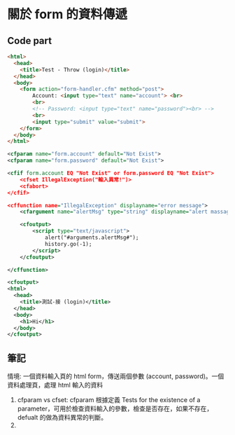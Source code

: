 # 關於 form 的資料傳遞

## Code part

```html
<html>
  <head>
    <title>Test - Throw (login)</title>
  </head>
  <body>
    <form action="form-handler.cfm" method="post">
        Account: <input type="text" name="account"> <br>
        <br>
        <!-- Password: <input type="text" name="password"><br> -->
        <br>
        <input type="submit" value="submit">
    </form>
  </body>
</html>
```

```xml
<cfparam name="form.account" default="Not Exist">
<cfparam name="form.password" default="Not Exist">

<cfif form.account EQ "Not Exist" or form.password EQ "Not Exist">
    <cfset IllegalException("輸入異常!")>
    <cfabort>
</cfif>

<cffunction name="IllegalException" displayname="error message">
    <cfargument name="alertMsg" type="string" displayname="alert massage">

    <cfoutput>
        <script type="text/javascript">
            alert("#arguments.alertMsg#");
            history.go(-1);
        </script>
    </cfoutput>

</cffunction>

<cfoutput>
<html>
  <head>
    <title>測試-接 (login)</title>
  </head>
  <body>
    <h1>Hi</h1>
  </body>
</cfoutput>
```

## 筆記

情境: 一個資料輸入頁的 html form，傳送兩個參數 (account, password)。一個資料處理頁，處理 html 輸入的資料

1. cfparam vs cfset: cfparam 根據定義 Tests for the existence of a parameter，可用於檢查資料輸入的參數，檢查是否存在，如果不存在，defualt 的做為資料異常的判斷。
1. 